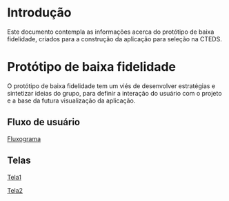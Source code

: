 # Introdução

Este documento contempla as informações acerca do protótipo de baixa fidelidade, criados para a construção da aplicação para seleção na CTEDS.

# Protótipo de baixa fidelidade

O protótipo de baixa fidelidade tem um viés de desenvolver estratégias e sintetizar ideias do grupo, para definir a interação do usuário com o projeto e a base da futura visualização da aplicação.

## Fluxo de usuário

[Fluxograma](https://github.com/ferdinandocastilho/selecao-cteds/blob/main/assets/fluxograma.png)

## Telas

[Tela1](https://github.com/ferdinandocastilho/selecao-cteds/blob/main/assets/mockup1.png)

[Tela2](https://github.com/ferdinandocastilho/selecao-cteds/blob/main/assets/mockup2.png)